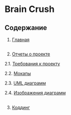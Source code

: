 # Brain Crush

## Содержание
1. [Главная](https://github.com/oooNAKooo/Test_README)
##
2. [Отчеты о проекте](https://github.com/oooNAKooo/Test_README/tree/main/documentation)

  2.1. [Требования к проекту](https://github.com/oooNAKooo/Test_README/blob/main/documentation/requirements.md)

  2.2. [Мокапы](https://github.com/oooNAKooo/Test_README/tree/main/documentation/Mockups)

  2.3. [UML диаграмм](https://github.com/oooNAKooo/Test_README/tree/main/documentation/Diagram)

  2.4. [Изображения диаграмм](https://github.com/oooNAKooo/Test_README/tree/main/documentation/Images/Diagrams)
##
3. [Коддинг](https://github.com/oooNAKooo/Test_README/tree/main/Code)
